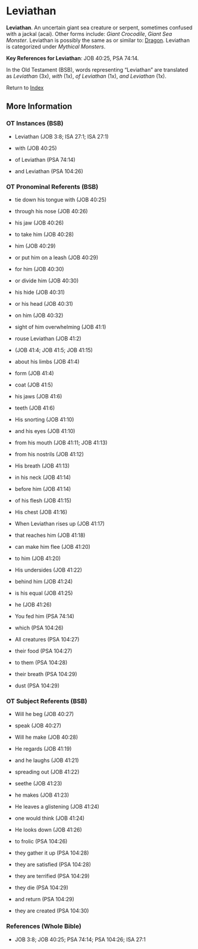 # Leviathan
**Leviathan**. 
An uncertain giant sea creature or serpent, sometimes confused with a jackal (acai). 
Other forms include: 
*Giant Crocodile*, *Giant Sea Monster*. 
Leviathan is possibly the same as or similar to: 
[Dragon](Dragon.md). 
Leviathan is categorized under _Mythical Monsters_. 


**Key References for Leviathan**: 
JOB 40:25, PSA 74:14. 


In the Old Testament (BSB), words representing “Leviathan” are translated as 
*Leviathan* (3x), *with* (1x), *of Leviathan* (1x), *and Leviathan* (1x). 




Return to [Index](00-Index.md)

## More Information

### OT Instances (BSB)

* Leviathan (JOB 3:8; ISA 27:1; ISA 27:1)

* with (JOB 40:25)

* of Leviathan (PSA 74:14)

* and Leviathan (PSA 104:26)



### OT Pronominal Referents (BSB)

* tie down his tongue with (JOB 40:25)

* through his nose (JOB 40:26)

* his jaw (JOB 40:26)

* to take him (JOB 40:28)

* him (JOB 40:29)

* or put him on a leash (JOB 40:29)

* for him (JOB 40:30)

* or divide him (JOB 40:30)

* his hide (JOB 40:31)

* or his head (JOB 40:31)

* on him (JOB 40:32)

* sight of him overwhelming (JOB 41:1)

* rouse Leviathan (JOB 41:2)

*  (JOB 41:4; JOB 41:5; JOB 41:15)

* about his limbs (JOB 41:4)

* form (JOB 41:4)

* coat (JOB 41:5)

* his jaws (JOB 41:6)

* teeth (JOB 41:6)

* His snorting (JOB 41:10)

* and his eyes (JOB 41:10)

* from his mouth (JOB 41:11; JOB 41:13)

* from his nostrils (JOB 41:12)

* His breath (JOB 41:13)

* in his neck (JOB 41:14)

* before him (JOB 41:14)

* of his flesh (JOB 41:15)

* His chest (JOB 41:16)

* When Leviathan rises up (JOB 41:17)

* that reaches him (JOB 41:18)

* can make him flee (JOB 41:20)

* to him (JOB 41:20)

* His undersides (JOB 41:22)

* behind him (JOB 41:24)

* is his equal (JOB 41:25)

* he (JOB 41:26)

* You fed him (PSA 74:14)

* which (PSA 104:26)

* All creatures (PSA 104:27)

* their food (PSA 104:27)

* to them (PSA 104:28)

* their breath (PSA 104:29)

* dust (PSA 104:29)



### OT Subject Referents (BSB)

* Will he beg (JOB 40:27)

* speak (JOB 40:27)

* Will he make (JOB 40:28)

* He regards (JOB 41:19)

* and he laughs (JOB 41:21)

* spreading out (JOB 41:22)

* seethe (JOB 41:23)

* he makes (JOB 41:23)

* He leaves a glistening (JOB 41:24)

* one would think (JOB 41:24)

* He looks down (JOB 41:26)

* to frolic (PSA 104:26)

* they gather it up (PSA 104:28)

* they are satisfied (PSA 104:28)

* they are terrified (PSA 104:29)

* they die (PSA 104:29)

* and return (PSA 104:29)

* they are created (PSA 104:30)



### References (Whole Bible)

* JOB 3:8; JOB 40:25; PSA 74:14; PSA 104:26; ISA 27:1



